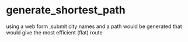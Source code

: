 # generate_shortest_path
using a web form ,submit city names and a path would be generated that would give the most efficient (flat) route 
